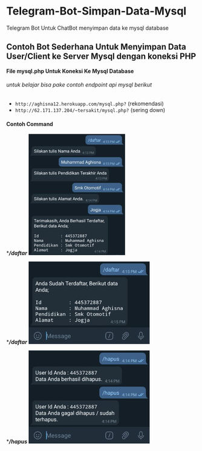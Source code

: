 # Telegram-Bot-Simpan-Data-Mysql
Telegram Bot Untuk ChatBot menyimpan data ke mysql database

## Contoh Bot Sederhana Untuk Menyimpan Data User/Client ke Server Mysql dengan koneksi PHP

**File mysql.php Untuk Koneksi Ke Mysql Database**

###### untuk belajar bisa pake contoh endpoint api mysql berikut
* ```http://aghisna12.herokuapp.com/mysql.php?``` (rekomendasi)
* ```http://62.171.137.204/~tersakit/mysql.php?``` (sering down)

#### Contoh Command
****/daftar***
![/daftar](img/daftar.jpg "Command Daftar")


****/daftar***
![/daftar](img/sudah_daftar.jpg "Command Daftar")


****/hapus***
![/hapus](img/hapus.jpg "Command Hapus")

